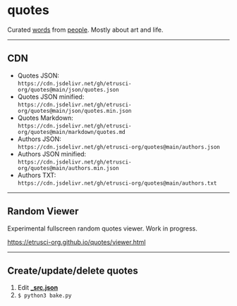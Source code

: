 # quotes

Curated [words](./markdown/quotes.md) from [people](./authors.txt). Mostly about art and life.

---

## CDN

- Quotes JSON:  
  `https://cdn.jsdelivr.net/gh/etrusci-org/quotes@main/json/quotes.json`
- Quotes JSON minified:  
  `https://cdn.jsdelivr.net/gh/etrusci-org/quotes@main/json/quotes.min.json`
- Quotes Markdown:  
  `https://cdn.jsdelivr.net/gh/etrusci-org/quotes@main/markdown/quotes.md`
- Authors JSON:  
  `https://cdn.jsdelivr.net/gh/etrusci-org/quotes@main/authors.json`
- Authors JSON minified:  
  `https://cdn.jsdelivr.net/gh/etrusci-org/quotes@main/authors.min.json`
- Authors TXT:  
  `https://cdn.jsdelivr.net/gh/etrusci-org/quotes@main/authors.txt`

---

## Random Viewer

Experimental fullscreen random quotes viewer. Work in progress.

<https://etrusci-org.github.io/quotes/viewer.html>

---

## Create/update/delete quotes

1. Edit **[_src.json](./_src.json)**
2. `$ python3 bake.py`
